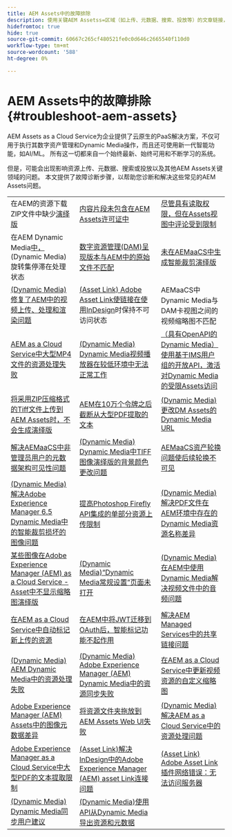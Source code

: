 ```yaml
---
title: AEM Assets中的故障排除
description: 使用关键AEM Assetss=区域（如上传、元数据、搜索、投放等）的文章链接，解决常见AEM Assets问题。
hidefromtoc: true
hide: true
source-git-commit: 60667c265cf480521fe0c0d646c2665540f110d0
workflow-type: tm+mt
source-wordcount: '588'
ht-degree: 0%

---
```



# AEM Assets中的故障排除 {#troubleshoot-aem-assets}

AEM Assets as a Cloud Service为企业提供了云原生的PaaS解决方案，不仅可用于执行其数字资产管理和Dynamic Media操作，而且还可使用新一代智能功能，如AI/ML。 所有这一切都来自一个始终最新、始终可用和不断学习的系统。

但是，可能会出现影响资源上传、元数据、搜索或投放以及其他AEM Assets关键领域的问题。 本文提供了故障诊断步骤，以帮助您诊断和解决这些常见的AEM Assets问题。

<table>
  <tbody>
  <tr>
    <td>在AEM的资源下载ZIP文件中缺少<a href="https://experienceleague.adobe.com/zh-hans/docs/experience-cloud-kcs/kbarticles/ka-27140">演绎版</a> </td>
    <td><a href="https://experienceleague.adobe.com/zh-hans/docs/experience-cloud-kcs/kbarticles/ka-26616">内容片段未包含在AEM Assets许可证中</a> </td>
    <td><a href="https://experienceleague.adobe.com/zh-hans/docs/experience-cloud-kcs/kbarticles/ka-26928">尽管具有读取权限，但在Assets视图中评论受到限制</a> </td> 
    </tr>
    <tr>
    <td>在AEM Dynamic Media<a href="https://experienceleague.adobe.com/zh-hans/docs/experience-cloud-kcs/kbarticles/ka-26715">中，</a>(Dynamic Media)旋转集停滞在处理状态 </td>
    <td><a href="https://experienceleague.adobe.com/zh-hans/docs/experience-cloud-kcs/kbarticles/ka-26639">数字资源管理(DAM)呈现版本与AEM中的原始文件不匹配</a> </td>
    <td><a href="https://experienceleague.adobe.com/zh-hans/docs/experience-cloud-kcs/kbarticles/ka-26873">未在AEMaaCS中生成智能裁剪演绎版</a> </td> 
    </tr>
    <tr>
    <td><a href="https://experienceleague.adobe.com/zh-hans/docs/experience-cloud-kcs/kbarticles/ka-26533">(Dynamic Media)修复了AEM中的视频上传、处理和渲染问题</a> </td>
    <td><a href="https://experienceleague.adobe.com/zh-hans/docs/experience-cloud-kcs/kbarticles/ka-26922">(Asset Link) Adobe Asset Link使链接在使用InDesign</a>时保持不可访问状态 </td>
    <td>AEMaaCS中Dynamic Media与DAM卡视图之间的视频缩略图不匹配<a href="https://experienceleague.adobe.com/zh-hans/docs/experience-cloud-kcs/kbarticles/ka-26677"></a> </td> 
    </tr>
    <tr>
  <td><a href="https://experienceleague.adobe.com/zh-hans/docs/experience-cloud-kcs/kbarticles/ka-26610">AEM as a Cloud Service中大型MP4文件的资源处理失败</a></td>
  <td><a href="https://experienceleague.adobe.com/zh-hans/docs/experience-cloud-kcs/kbarticles/ka-26871">(Dynamic Media) Dynamic Media视频播放器在较低环境中无法正常工作</a></td>
  <td><a href="https://experienceleague.adobe.com/zh-hans/docs/experience-cloud-kcs/kbarticles/ka-26103">（具有OpenAPI的Dynamic Media）使用基于IMS用户组的开放API，激活对Dynamic Media的受限Assets访问</a></td>
</tr>
<tr>
  <td><a href="https://experienceleague.adobe.com/zh-hans/docs/experience-cloud-kcs/kbarticles/ka-23916">将采用ZIP压缩格式的Tiff文件上传到AEM Assets时，不会生成演绎版</a></td>
  <td><a href="https://experienceleague.adobe.com/zh-hans/docs/experience-cloud-kcs/kbarticles/ka-26785">AEM在10万个令牌之后截断从大型PDF提取的文本</a></td>
  <td><a href="https://experienceleague.adobe.com/zh-hans/docs/experience-cloud-kcs/kbarticles/ka-17628">(Dynamic Media)更改DM Assets的Dynamic Media URL</a></td>
</tr>
<tr>
  <td><a href="https://experienceleague.adobe.com/zh-hans/docs/experience-cloud-kcs/kbarticles/ka-26655">解决AEMaaCS中非管理员用户的元数据架构可见性问题</a></td>
  <td><a href="https://experienceleague.adobe.com/zh-hans/docs/experience-cloud-kcs/kbarticles/ka-26637">(Dynamic Media) Dynamic Media中TIFF图像演绎版的背景颜色更改问题</a></td>
  <td><a href="https://experienceleague.adobe.com/zh-hans/docs/experience-cloud-kcs/kbarticles/ka-26528">AEMaaCS资产轮换问题使后续轮换不可见</a></td>
</tr>
<tr>
  <td><a href="https://experienceleague.adobe.com/zh-hans/docs/experience-cloud-kcs/kbarticles/ka-26367">(Dynamic Media)解决Adobe Experience Manager 6.5 Dynamic Media中的智能裁剪损坏的图像问题</a></td>
  <td><a href="https://experienceleague.adobe.com/zh-hans/docs/experience-cloud-kcs/kbarticles/ka-26450">提高Photoshop Firefly API集成的单部分资源上传限制</a></td>
  <td><a href="https://experienceleague.adobe.com/zh-hans/docs/experience-cloud-kcs/kbarticles/ka-26461">(Dynamic Media)解决PDF文件在AEM环境中存在的Dynamic Media资源名称差异</a></td>
</tr>
<tr>
  <td><a href="https://experienceleague.adobe.com/zh-hans/docs/experience-cloud-kcs/kbarticles/ka-26233">某些图像在Adobe Experience Manager (AEM) as a Cloud Service - Asset中不显示缩略图演绎版</a></td>
  <td><a href="https://experienceleague.adobe.com/zh-hans/docs/experience-cloud-kcs/kbarticles/ka-25294">(Dynamic Media)“Dynamic Media常规设置”页面未打开</a></td>
  <td><a href="https://experienceleague.adobe.com/zh-hans/docs/experience-cloud-kcs/kbarticles/ka-26197">(Dynamic Media)在AEM中使用Dynamic Media解决视频文件中的音频问题</a></td>
</tr>
<tr>
  <td><a href="https://experienceleague.adobe.com/zh-hans/docs/experience-cloud-kcs/kbarticles/ka-25925">在AEM as a Cloud Service中自动标记新上传的资源</a></td>
  <td><a href="https://experienceleague.adobe.com/zh-hans/docs/experience-cloud-kcs/kbarticles/ka-25889">在AEM中将JWT迁移到OAuth后，智能标记功能不起作用</a></td>
  <td><a href="https://experienceleague.adobe.com/zh-hans/docs/experience-cloud-kcs/kbarticles/ka-25903">解决AEM Managed Services中的共享链接问题</a></td>
</tr>
<tr>
  <td><a href="https://experienceleague.adobe.com/zh-hans/docs/experience-cloud-kcs/kbarticles/ka-25607">(Dynamic Media) AEM Dynamic Media中的资源处理失败</a></td>
  <td><a href="https://experienceleague.adobe.com/zh-hans/docs/experience-cloud-kcs/kbarticles/ka-25885">(Dynamic Media) Adobe Experience Manager (AEM) Dynamic Media中的资源同步失败</a></td>
  <td><a href="https://experienceleague.adobe.com/zh-hans/docs/experience-cloud-kcs/kbarticles/ka-25829">在AEM as a Cloud Service中更新视频资源的自定义缩略图</a></td>
</tr>
<tr>
  <td><a href="https://experienceleague.adobe.com/zh-hans/docs/experience-cloud-kcs/kbarticles/ka-25828">Adobe Experience Manager (AEM) Assets中的图像元数据差异</a></td>
  <td><a href="https://experienceleague.adobe.com/zh-hans/docs/experience-cloud-kcs/kbarticles/ka-21865">将资源文件夹拖放到AEM Assets Web UI失败</a></td>
  <td><a href="https://experienceleague.adobe.com/zh-hans/docs/experience-cloud-kcs/kbarticles/ka-25525">(Dynamic Media)解决AEM as a Cloud Service中的资源处理问题</a></td>
</tr>
<tr>
  <td><a href="https://experienceleague.adobe.com/zh-hans/docs/experience-cloud-kcs/kbarticles/ka-25518">Adobe Experience Manager as a Cloud Service中大型PDF的文本提取限制</a></td>
  <td><a href="https://experienceleague.adobe.com/zh-hans/docs/experience-cloud-kcs/kbarticles/ka-25562">(Asset Link)解决InDesign中的Adobe Experience Manager (AEM) asset Link连接问题</a></td>
  <td><a href="https://experienceleague.adobe.com/zh-hans/docs/experience-cloud-kcs/kbarticles/ka-25506">(Asset Link) Adobe Asset Link插件网络错误：无法访问服务器</a></td>
</tr>
<tr>
  <td><a href="https://experienceleague.adobe.com/zh-hans/docs/experience-cloud-kcs/kbarticles/ka-25471">(Dynamic Media) Dynamic Media同步用户建议</a></td>
  <td><a href="https://experienceleague.adobe.com/zh-hans/docs/experience-cloud-kcs/kbarticles/ka-26902">(Dynamic Media)使用API从Dynamic Media导出资源和元数据</a></td>
  <td></td>
</tr>

</tbody>
  <table>


